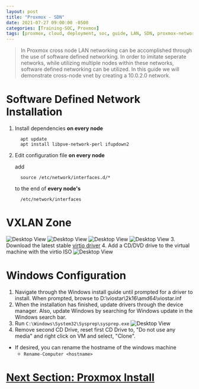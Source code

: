 ```yaml
---
layout: post
title: "Proxmox - SDN"
date: 2021-07-27 09:00:00 -0500
categories: [Training-SOC, Proxmox]
tags: [proxmox, cloud, deployment, soc, guide, LAN, SDN, proxmox-networking]
---
```

> In Proxmox cross node LAN networking can be accomplished through the use of software defined networking. In order to imitate seperate networks, while utilizing multiple nodes within these networks, software defined networking can be utilized. In this guide we will demonstrate cross-node vnet by creating a 10.0.2.0 network.
>

# Software Defined Network Installation
1. Install dependencies <b>on every node</b>
   ```console
     apt update
     apt install libpve-network-perl ifupdown2
   ```

2. Edit configuration file <b>on every node</b>
   
    add 
      ```console
        source /etc/network/interfaces.d/*
      ```
      to the end of <b>every node's</b> 
      ```console
        /etc/network/interfaces
      ```
# VXLAN Zone


 ![Desktop View](https://jaletzki.de/img/create-vm-w19-os.png)
![Desktop View](https://jaletzki.de/img/create-vm-w19-hdd.png)
![Desktop View](https://jaletzki.de/img/create-vm-w19-net.png)
![Desktop View](https://jaletzki.de/img/proxmox-enable-qemu-agent.png)
3. Download the latest stable [virtio driver](https://github.com/virtio-win/virtio-win-pkg-scripts/blob/master/README.md)
4. Add a CD/DVD drive to the virtual machine with the virtio ISO
 ![Desktop View](https://jaletzki.de/img/proxmox-add-drive-virtio.png)  
# Windows Configuration
1. Navigate through the Windows install guide until prompted for a driver to install. When prompted, browse to D:\viostar\2k16\amd64\viostar.inf
2. When the installation has finished, update drivers through the device manager. Also, update Windows by searching for Windows update in the Windows search bar.
3. Run `C:\Windows\System32\Sysprep\sysprep.exe`
 ![Desktop View](https://jaletzki.de/img/sysprep.png)
 4. Remove second CD Drive, reset first CD Drive to, "Do not use any media" and right click on VM and select, "Clone".
- If desired, you can rename the hostname of the windows machine
   - `Rename-Computer <hostname>`  

# [Next Section: Proxmox Install](https://bsu-cybersecurity.github.io/posts/proxmox-deployment-installation/)
